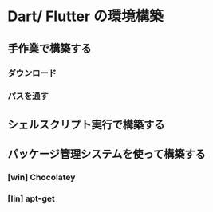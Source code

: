 # Dart/ Flutter の環境構築

## 手作業で構築する

### ダウンロード

### パスを通す

## シェルスクリプト実行で構築する

## パッケージ管理システムを使って構築する

### [win] Chocolatey

### [lin] apt-get
